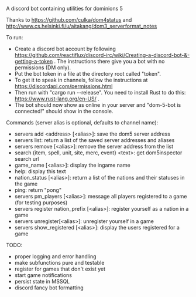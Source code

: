 A discord bot containing utilities for dominions 5

Thanks to https://github.com/culka/dom4status and http://www.cs.helsinki.fi/u/aitakang/dom3_serverformat_notes

To run:
* Create a discord bot account by following https://github.com/reactiflux/discord-irc/wiki/Creating-a-discord-bot-&-getting-a-token . The instructions there give you a bot with no permissions (DM only).
* Put the bot token in a file at the directory root called "token".
* To get it to speak in channels, follow the instructions at https://discordapi.com/permissions.html
* Then run with "cargo run --release". You need to install Rust to do this: https://www.rust-lang.org/en-US/ .
* The bot should now show as online in your server and "dom-5-bot is connected!" should show in the console.

Commands (server alias is optional, defaults to channel name): 
* servers add \<address> \[\<alias\>\]: save the dom5 server address
* servers list: return a list of the saved server addresses and aliases
* servers remove \[\<alias\>\]: remove the server address from the list
* search {item, spell, unit, site, merc, event} \<text\>: get dom5inspector search url
* game_name \[\<alias\>\]: display the ingame name
* help: display this text
* nation_status \[\<alias\>\]: return a list of the nations and their statuses in the game
* ping: return \"pong\"
* servers pm_players \[\<alias\>\]: message all players registered to a game (for testing purposes)
* servers register nation_prefix \[\<alias\>\]: register yourself as a nation in a game
* servers unregister\[\<alias\>\]: unregister yourself in a game
* servers show_registered \[\<alias\>\]: display the users registered for a game

TODO:
* proper logging and error handling
* make subfunctions pure and testable
* register for games that don't exist yet
* start game notifications
* persist state in MSSQL
* discord fancy bot formatting
